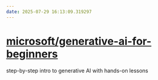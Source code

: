 ```yaml
---
date: 2025-07-29 16:13:09.319297
---
```


# [microsoft/generative-ai-for-beginners](https://github.com/microsoft/generative-ai-for-beginners)

step-by-step intro to generative AI with hands-on lessons